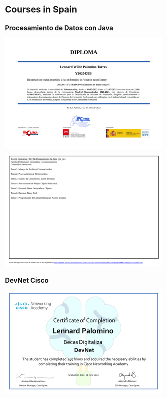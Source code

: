 # Courses in Spain

## Procesamiento de Datos con Java
![Courses](./Diploma_Oficial_Procesamiento_Datos_Con_Java_1.jpg)

![Courses](./Diploma_Oficial_Procesamiento_Datos_Con_Java_2.jpg)

## DevNet Cisco
![Courses](./BecasDigitalizaDiplomaCisco.jpg)

